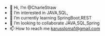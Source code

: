 - 👋 Hi, I’m @CharleStraw
- 👀 I’m interested in JAVA,SQL,
- 🌱 I’m currently learning SpringBoot,REST
- 💞️ I’m looking to collaborate JAVA,SQL,Spring 
- 📫 How to reach me karussloma1@gmail.com

<!---
CharleStraw/CharleStraw is a ✨ special ✨ repository because its `README.md` (this file) appears on your GitHub profile.
You can click the Preview link to take a look at your changes.
--->

